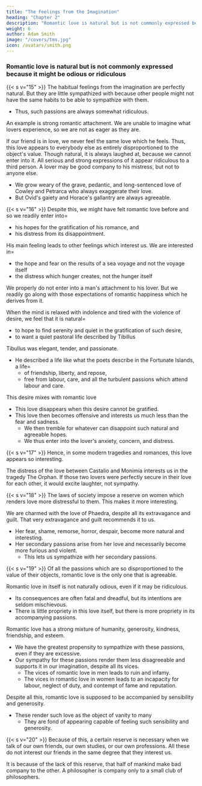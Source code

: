 ```yaml
---
title: "The Feelings from the Imagination"
heading: "Chapter 2"
description: "Romantic love is natural but is not commonly expressed because it might be odious or ridiculous"
weight: 6
author: Adam Smith
image: "/covers/tms.jpg"
icon: /avatars/smith.png
---
```





### Romantic love is natural but is not commonly expressed because it might be odious or ridiculous

{{< s v="15" >}} The habitual feelings from the imagination are perfectly natural. But they are little sympathized with because other people might not have the same habits to be able to sympathize with them. 
- Thus, such passions are always somewhat ridiculous.

An example is strong romantic attachment. We are unable to imagine what lovers experience, so we are not as eager as they are.

<!-- If our friend has been injured, we readily sympathize with his resentment,
We grow angry with the very person with whom he is angry.
If he has received a benefit, we readily enter into his gratitude.
We have a very high sense of the merit of his benefactor.
 -->

If our friend is in love, we never feel the same love which he feels. Thus, this love appears to everybody else as entirely disproportioned to the object's value. Though natural, it is always laughed at, because we cannot enter into it. All serious and strong expressions of it appear ridiculous to a third person. A lover may be good company to his mistress, but not to anyone else. 
- We grow weary of the grave, pedantic, and long-sentenced love of Cowley and Petrarca who always exaggerate their love. 
- But Ovid's gaiety and Horace's gallantry are always agreeable.

<!-- He himself knows this.
As long as his senses are sober, he teases and ridicules his own passion.
We only care about his love in this way, because this is the only way we can see it.
 -->


{{< s v="16" >}} Despite this, we might have felt romantic love before and so we readily enter into= 
- his hopes for the gratification of his romance, and
- his distress from its disappointment.

His main feeling leads to other feelings which interest us. We are interested in= 
- the hope and fear on the results of a sea voyage and not the voyage itself
- the distress which hunger creates, not the hunger itself

We properly do not enter into a man's attachment to his lover. But we readily go along with those expectations of romantic happiness which he derives from it.

When the mind is relaxed with indolence and tired with the violence of desire, we feel that it is natural= 
- to hope to find serenity and quiet in the gratification of such desire,
- to want a quiet pastoral life described by Tibillus

Tibullus was elegant, tender, and passionate.
- He described a life like what the poets describe in the Fortunate Islands, a life= 
  - of friendship, liberty, and repose,
  - free from labour, care, and all the turbulent passions which attend labour and care.

<!-- These scenes interest us most when they are painted as what is hoped, than what is actual. -->
This desire mixes with romantic love
<!--  and is perhaps the foundation of that love. -->
- This love disappears when this desire cannot be gratified.
- This love then becomes offensive and interests us much less than the fear and sadness.
  - We then tremble for whatever can disappoint such natural and agreeable hopes.
  - We thus enter into the lover's anxiety, concern, and distress.


{{< s v="17" >}} Hence, in some modern tragedies and romances, this love appears so interesting.

The distress of the love between Castalio and Monimia interests us in the tragedy The Orphan. If those two lovers were perfectly secure in their love for each other, it would excite laughter, not sympathy.
<!-- It is always improper to admit this scene into a tragedy.
It is only acceptable from the concern for the dangers and difficulties which the audience foresees will come to it. -->


{{< s v="18" >}} The laws of society impose a reserve on women which renders love more distressful to them. This makes it more interesting.

We are charmed with the love of Phaedra, despite all its extravagance and guilt. That very extravagance and guilt recommends it to us.
- Her fear, shame, remorse, horror, despair, become more natural and interesting.
- Her secondary passions arise from her love and necessarily become more furious and violent.
  - This lets us sympathize with her secondary passions.
 

{{< s v="19" >}} Of all the passions which are so disproportioned to the value of their objects, romantic love is the only one that is agreeable.

Romantic love in itself is not naturally odious, even if it may be ridiculous.
- Its consequences are often fatal and dreadful, but its intentions are seldom mischievous.
- There is little propriety in this love itself, but there is more propriety in its accompanying passions.

Romantic love has a strong mixture of humanity, generosity, kindness, friendship, and esteem.
- We have the greatest propensity to sympathize with these passions, even if they are excessive.
- Our sympathy for these passions render them less disagreeable and supports it in our imagination, despite all its vices.
  - The vices of romantic love in men leads to ruin and infamy.
  - The vices in romantic love in women leads to an incapacity for labour, neglect of duty, and contempt of fame and reputation.

Despite all this, romantic love is supposed to be accompanied by sensibility and generosity.
- These render such love as the object of vanity to many
  - They are fond of appearing capable of feeling such sensibility and generosity.


{{< s v="20" >}} Because of this, a certain reserve is necessary when we talk of our own friends, our own studies, or our own professions. All these do not interest our friends in the same degree that they interest us.

It is because of the lack of this reserve, that half of mankind make bad company to the other. A philosopher is company only to a small club of philosophers.
